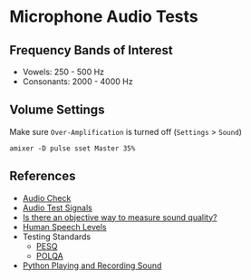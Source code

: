 # Microphone Audio Tests

## Frequency Bands of Interest
* Vowels: 250 - 500 Hz
* Consonants: 2000 - 4000 Hz


## Volume Settings
Make sure `Over-Amplification` is turned off (`Settings` > `Sound`)
```
amixer -D pulse sset Master 35%
```

## References
- [Audio Check](https://www.audiocheck.net/index.php)
- [Audio Test Signals](https://www.genelec.com/audio-test-signals)
- [Is there an objective way to measure sound quality?](https://www.quora.com/Is-there-an-objective-way-to-measure-sound-quality-Audio-community-often-cite-uneven-frequency-in-highs-mids-and-lows-as-poor-audio-quality-but-how-is-that-perceptually-negative-to-someone-who-listens-to-music)
- [Human Speech Levels](http://www.bnoack.com/index.html?http&&&www.bnoack.com/audio/speech-level.html)
- Testing Standards
	- [PESQ](https://en.wikipedia.org/wiki/Perceptual_Evaluation_of_Speech_Quality)
	- [POLQA](https://en.wikipedia.org/wiki/Perceptual_Objective_Listening_Quality_Analysis)
- [Python Playing and Recording Sound](https://realpython.com/playing-and-recording-sound-python/#recording-audio)
